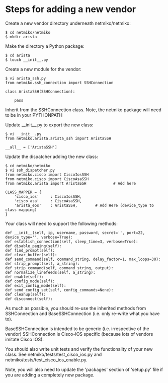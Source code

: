 Steps for adding a new vendor
=======

Create a new vendor directory underneath netmiko/netmiko:

```
$ cd netmiko/netmiko
$ mkdir arista
```
 
Make the directory a Python package:

```
$ cd arista
$ touch __init__.py
```
  
Create a new module for the vendor:

```
$ vi arista_ssh.py
from netmiko.ssh_connection import SSHConnection

class AristaSSH(SSHConnection):

    pass
```
  
Inherit from the SSHConnection class. Note, the netmiko package will need to be in 
your PYTHONPATH

Update \_\_init__.py to export the new class:

```
$ vi __init__.py
from netmiko.arista.arista_ssh import AristaSSH

__all__ = ['AristaSSH']
```

Update the dispatcher adding the new class:  

```
$ cd netmiko/netmiko
$ vi ssh_dispatcher.py
from netmiko.cisco import CiscoIosSSH
from netmiko.cisco import CiscoAsaSSH
from netmiko.arista import AristaSSH            # Add here

CLASS_MAPPER = {
    'cisco_ios'     : CiscoIosSSH,
    'cisco_asa'     : CiscoAsaSSH,
    'arista_eos'    : AristaSSH,        # Add Here (device_type to class mapping)
}
```

Your class will need to support the following methods:

```
def __init__(self, ip, username, password, secret='', port=22, device_type='', verbose=True):
def establish_connection(self, sleep_time=3, verbose=True):
def disable_paging(self):
def find_prompt(self):
def clear_buffer(self):
def send_command(self, command_string, delay_factor=1, max_loops=30):
def strip_prompt(self, a_string):
def strip_command(self, command_string, output):
def normalize_linefeeds(self, a_string):
def enable(self):
def config_mode(self):
def exit_config_mode(self):
def send_config_set(self, config_commands=None):
def cleanup(self):
def disconnect(self):
```

As much as possible, you should re-use the inherited methods from SSHConnection 
and BaseSSHConnection (i.e. only re-write what you have to).

BaseSSHConnection is intended to be generic (i.e. irrespective of the vendor)
SSHConnection is Cisco-IOS specific (because lots of vendors imitate Cisco IOS).

You should also write unit tests and verify the functionality of your new class.
See netmiko/tests/test_cisco_ios.py and netmiko/tests/test_cisco_ios_enable.py.


  

Note, you will also need to update the 'packages' section of 'setup.py' file if you are adding a 
completely new package.
